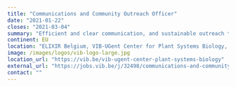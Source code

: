 ```yaml
---
title: "Communications and Community Outreach Officer"
date: "2021-01-22"
closes: "2021-03-04"
summary: "Efficient and clear communication, and sustainable outreach towards the life sciences community."
continent: EU
location: "ELIXIR Belgium, VIB-UGent Center for Plant Systems Biology, Ghent, Belgium"
image: /images/logos/vib-logo-large.jpg
location_url: "https://vib.be/vib-ugent-center-plant-systems-biology"
external_url: "https://jobs.vib.be/j/32498/communications-and-community-outreach-officer"
contact: ""
---
```

